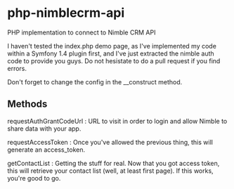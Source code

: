 php-nimblecrm-api
=================

PHP implementation to connect to Nimble CRM API

I haven't tested the index.php demo page, as I've implemented my code within a Symfony 1.4 plugin first, and I've just extracted the nimble auth code to provide you guys. Do not hesistate to do a pull request if you find errors.

Don't forget to change the config in the __construct method.


Methods
-------

requestAuthGrantCodeUrl : URL to visit in order to login and allow Nimble to share data with your app.

requestAccessToken : Once you've allowed the previous thing, this will generate an access_token.

getContactList : Getting the stuff for real. Now that you got access token, this will retrieve your contact list (well, at least first page). If this works, you're good to go.